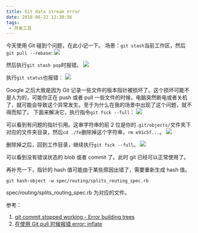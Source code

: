 ```yaml
---
title: Git data stream error
date: 2018-06-22 12:38:56
tags:
 - 开发工具
---
```

今天使用 Git 碰到个问题，在此小记一下。
场景：``git stash``当前工作区，然后``git pull --rebase``:
![](https://images-1258496336.cos.ap-chengdu.myqcloud.com/2018/6/22/1.png)

然后执行``git stash pop``时报错。
![](https://images-1258496336.cos.ap-chengdu.myqcloud.com/2018/6/22/2.png)

执行``git status``也报错：
![](https://images-1258496336.cos.ap-chengdu.myqcloud.com/2018/6/22/3.png)

<!-- more -->

Google 之后大致是因为 Git 记录一些文件的版本指针被损坏了。这个损坏可能不是人为的，可能你正在 push 或者 pull 一些文件的时候，电脑突然断电或者关机了，就可能会导致这个异常发生。至于为什么在我的场景中出现了这个问题，就不得而知了。
下面来解决它，执行指令``git fsck --full``：
![](https://images-1258496336.cos.ap-chengdu.myqcloud.com/2018/6/22/4.png)

可以看到有问题的指针引用。这串字符串的前 2 位是你的``.git/objects/``文件夹下对应的文件夹目录，然后``cd ./fe``删除掉这个字符串，``rm e91c5f...``。
![](https://images-1258496336.cos.ap-chengdu.myqcloud.com/2018/6/22/5.png)

删除掉之后，回到工作目录，继续执行``git fsck --full``。
![](https://images-1258496336.cos.ap-chengdu.myqcloud.com/2018/6/22/6.png)

可以看到没有错误状态的 blob 或者 commit 了。此时 git 已经可以正常使用了。

再补充一下，指针的 hash 值可能由于某些原因出错了，需要重新生成 hash 值。
```
git hash-object -w spec/routing/splits_routing_spec.rb
```
spec/routing/splits_routing_spec.rb 为对应的文件。

参考：
1. [git commit stopped working - Error building trees](https://stackoverflow.com/questions/14448326/git-commit-stopped-working-error-building-trees)
2. [在使用 Git pull 时候报错 error: inflate](https://www.cnblogs.com/erbingbing/p/7263540.html)
